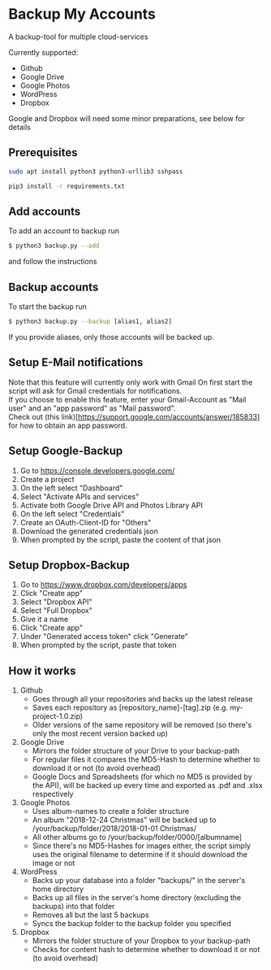 # Backup My Accounts

A backup-tool for multiple cloud-services

Currently supported:
- Github
- Google Drive
- Google Photos
- WordPress
- Dropbox

Google and Dropbox will need some minor preparations, see below for details

## Prerequisites
```sh
sudo apt install python3 python3-urllib3 sshpass
```

```sh
pip3 install -r requirements.txt
```

## Add accounts
To add an account to backup run
```sh
$ python3 backup.py --add
```

and follow the instructions

## Backup accounts
To start the backup run
```sh
$ python3 backup.py --backup [alias1, alias2]
```

If you provide aliases, only those accounts will be backed up.

## Setup E-Mail notifications
Note that this feature will currently only work with Gmail
On first start the script will ask for Gmail credentials for notifications.  
If you choose to enable this feature, enter your Gmail-Account as "Mail user" and an "app password" as "Mail password".  
Check out (this link)[https://support.google.com/accounts/answer/185833] for how to obtain an app password.

## Setup Google-Backup
1. Go to https://console.developers.google.com/
2. Create a project
3. On the left select "Dashboard"
4. Select "Activate APIs and services"
5. Activate both Google Drive API and Photos Library API
6. On the left select "Credentials"
7. Create an OAuth-Client-ID for "Others"
8. Download the generated credentials json
9. When prompted by the script, paste the content of that json

## Setup Dropbox-Backup
1. Go to https://www.dropbox.com/developers/apps
2. Click "Create app"
3. Select "Dropbox API"
4. Select "Full Dropbox"
5. Give it a name
6. Click "Create app"
7. Under "Generated access token" click "Generate"
8. When prompted by the script, paste that token

## How it works
1. Github
    - Goes through all your repositories and backs up the latest release
    - Saves each repository as [repository_name]-[tag].zip (e.g. my-project-1.0.zip)
    - Older versions of the same repository will be removed (so there's only the most recent version backed up)
2. Google Drive
    - Mirrors the folder structure of your Drive to your backup-path
    - For regular files it compares the MD5-Hash to determine whether to download it or not (to avoid overhead)
    - Google Docs and Spreadsheets (for which no MD5 is provided by the API), will be backed up every time and exported as .pdf and .xlsx respectively
3. Google Photos
    - Uses album-names to create a folder structure
    - An album "2018-12-24 Christmas" will be backed up to /your/backup/folder/2018/2018-01-01 Christmas/
    - All other albums go to /your/backup/folder/0000/[albumname]
    - Since there's no MD5-Hashes for images either, the script simply uses the original filename to determine if it should download the image or not
4. WordPress
    - Backs up your database into a folder "backups/" in the server's home directory
    - Backs up all files in the server's home directory (excluding the backups) into that folder
    - Removes all but the last 5 backups
    - Syncs the backup folder to the backup folder you specified
5. Dropbox
    - Mirrors the folder structure of your Dropbox to your backup-path
	- Checks for content hash to determine whether to download it or not (to avoid overhead)

